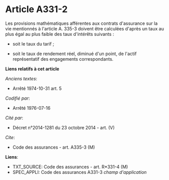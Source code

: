 # Article A331-2

Les provisions mathématiques afférentes aux contrats d'assurance sur la vie mentionnés à l'article A. 335-3 doivent être
calculées d'après un taux au plus égal au plus faible des taux d'intérêts suivants :

- soit le taux du tarif ;

- soit le taux de rendement réel, diminué d'un point, de l'actif représentatif des engagements correspondants.

**Liens relatifs à cet article**

_Anciens textes_:

  - Arrêté 1974-10-31 art. 5

_Codifié par_:

  - Arrêté 1976-07-16

_Cité par_:

  - Décret n°2014-1281 du 23 octobre 2014 - art. (V)

_Cite_:

  - Code des assurances - art. A335-3 (M)

**Liens**:

  - TXT_SOURCE: Code des assurances - art. R*331-4 (M)
  - SPEC_APPLI: Code des assurances A331-3 *champ d'application*
